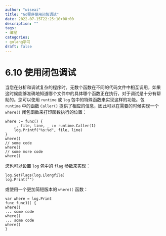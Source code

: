 ```yaml
---
author: "wiseai"
title: "Go程序使用闭包调试"
date: 2022-07-15T22:25:10+08:00
description: ""
tags:
- 编程
categories:
- golang学习
draft: false
---
```

# 6.10 使用闭包调试

当您在分析和调试复杂的程序时，无数个函数在不同的代码文件中相互调用，如果这时候能够准确地知道哪个文件中的具体哪个函数正在执行，对于调试是十分有帮助的。您可以使用 `runtime` 或 `log` 包中的特殊函数来实现这样的功能。包 `runtime` 中的函数 `Caller()` 提供了相应的信息，因此可以在需要的时候实现一个 `where()` 闭包函数来打印函数执行的位置：

```
where := func() {
	_, file, line, _ := runtime.Caller(1)
	log.Printf("%s:%d", file, line)
}
where()
// some code
where()
// some more code
where()
```

您也可以设置 `log` 包中的 `flag` 参数来实现：

```
log.SetFlags(log.Llongfile)
log.Print("")
```

或使用一个更加简短版本的 `where()` 函数：

```
var where = log.Print
func func1() {
where()
... some code
where()
... some code
where()
}
```
